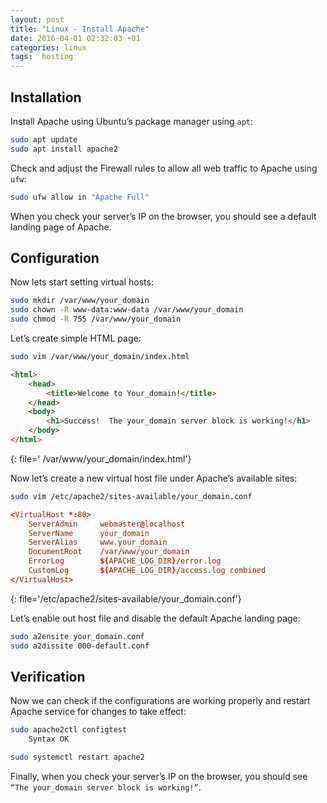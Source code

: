 ```yaml
---
layout: post
title: "Linux - Install Apache"
date: 2016-04-01 02:32:03 +01
categories: linux
tags:  hosting
---
```


## Installation

Install Apache using Ubuntu’s package manager using `apt`:

```bash
sudo apt update
sudo apt install apache2
```

Check and adjust the Firewall rules to allow all web traffic to Apache using `ufw`:

```bash
sudo ufw allow in "Apache Full"
```

When you check your server’s IP on the browser, you should see a default landing page of Apache.

## Configuration

Now lets start setting virtual hosts:

```bash
sudo mkdir /var/www/your_domain
sudo chown -R www-data:www-data /var/www/your_domain
sudo chmod -R 755 /var/www/your_domain
```

Let’s create simple HTML page:

```bash
sudo vim /var/www/your_domain/index.html
```

```html
<html>
    <head>
        <title>Welcome to Your_domain!</title>
    </head>
    <body>
        <h1>Success!  The your_domain server block is working!</h1>
    </body>
</html>
```
{: file=' /var/www/your_domain/index.html'}

Now let’s create a new virtual host file under Apache’s available sites:

```bash
sudo vim /etc/apache2/sites-available/your_domain.conf
```

```conf
<VirtualHost *:80>
    ServerAdmin     webmaster@localhost
    ServerName      your_domain
    ServerAlias     www.your_domain
    DocumentRoot    /var/www/your_domain
    ErrorLog        ${APACHE_LOG_DIR}/error.log
    CustomLog       ${APACHE_LOG_DIR}/access.log combined
</VirtualHost>
```
{: file='/etc/apache2/sites-available/your_domain.conf'}

Let’s enable out host file and disable the default Apache landing page:

```bash
sudo a2ensite your_domain.conf
sudo a2dissite 000-default.conf
```

## Verification

Now we can check if the configurations are working properly and restart Apache service for changes to take effect:

```bash
sudo apache2ctl configtest
    Syntax OK

sudo systemctl restart apache2
```

Finally, when you check your server’s IP on the browser, you should see `“The your_domain server block is working!”`.
